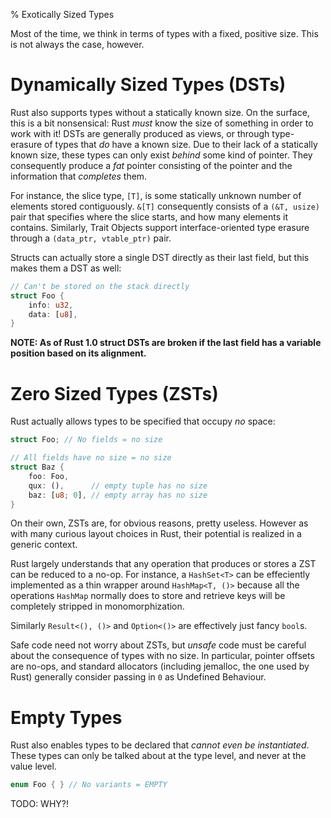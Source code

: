 % Exotically Sized Types

Most of the time, we think in terms of types with a fixed, positive size. This
is not always the case, however.





# Dynamically Sized Types (DSTs)

Rust also supports types without a statically known size. On the surface, this
is a bit nonsensical: Rust *must* know the size of something in order to work
with it! DSTs are generally produced as views, or through type-erasure of types
that *do* have a known size. Due to their lack of a statically known size, these
types can only exist *behind* some kind of pointer. They consequently produce a
*fat* pointer consisting of the pointer and the information that *completes*
them.

For instance, the slice type, `[T]`, is some statically unknown number of
elements stored contiguously. `&[T]` consequently consists of a `(&T, usize)`
pair that specifies where the slice starts, and how many elements it contains.
Similarly, Trait Objects support interface-oriented type erasure through a
`(data_ptr, vtable_ptr)` pair.

Structs can actually store a single DST directly as their last field, but this
makes them a DST as well:

```rust
// Can't be stored on the stack directly
struct Foo {
    info: u32,
    data: [u8],
}
```

**NOTE: As of Rust 1.0 struct DSTs are broken if the last field has
a variable position based on its alignment.**





# Zero Sized Types (ZSTs)

Rust actually allows types to be specified that occupy *no* space:

```rust
struct Foo; // No fields = no size

// All fields have no size = no size
struct Baz {
    foo: Foo,
    qux: (),      // empty tuple has no size
    baz: [u8; 0], // empty array has no size
}
```

On their own, ZSTs are, for obvious reasons, pretty useless. However as with
many curious layout choices in Rust, their potential is realized in a generic
context.

Rust largely understands that any operation that produces or stores a ZST can be
reduced to a no-op. For instance, a `HashSet<T>` can be effeciently implemented
as a thin wrapper around `HashMap<T, ()>` because all the operations `HashMap`
normally does to store and retrieve keys will be completely stripped in
monomorphization.

Similarly `Result<(), ()>` and `Option<()>` are effectively just fancy `bool`s.

Safe code need not worry about ZSTs, but *unsafe* code must be careful about the
consequence of types with no size. In particular, pointer offsets are no-ops,
and standard allocators (including jemalloc, the one used by Rust) generally
consider passing in `0` as Undefined Behaviour.





# Empty Types

Rust also enables types to be declared that *cannot even be instantiated*. These
types can only be talked about at the type level, and never at the value level.

```rust
enum Foo { } // No variants = EMPTY
```

TODO: WHY?!

